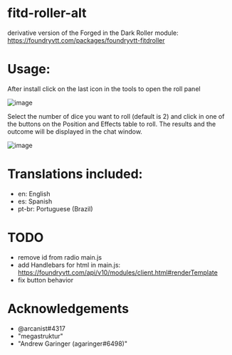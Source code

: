 # fitd-roller-alt
derivative version of the Forged in the Dark Roller module: https://foundryvtt.com/packages/foundryvtt-fitdroller

# Usage:
After install click on the last icon in the tools to open the roll panel

![image](https://user-images.githubusercontent.com/662913/177671969-41c48c61-5317-4895-8cbc-4acdb631d88f.png)

Select the number of dice you want to roll (default is 2) and click in one of the buttons on the Position and Effects table to roll. The results and the outcome will be displayed in the chat window.

![image](https://user-images.githubusercontent.com/662913/177671190-0cc656c2-f0ae-4881-8ffa-a6f63a79a4b9.png)

# Translations included:
- en: English
- es: Spanish
- pt-br: Portuguese (Brazil)


# TODO

- remove id from radio main.js
- add Handlebars for html in main.js: https://foundryvtt.com/api/v10/modules/client.html#renderTemplate
- fix button behavior

# Acknowledgements

- @arcanist#4317 
- "megastruktur"
- "Andrew Garinger (agaringer#6498)"

